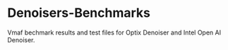 # Denoisers-Benchmarks
Vmaf bechmark results and test files for Optix Denoiser and Intel Open AI Denoiser.
